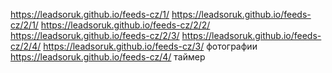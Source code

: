 https://leadsoruk.github.io/feeds-cz/1/
https://leadsoruk.github.io/feeds-cz/2/1/
https://leadsoruk.github.io/feeds-cz/2/2/
https://leadsoruk.github.io/feeds-cz/2/3/
https://leadsoruk.github.io/feeds-cz/2/4/
https://leadsoruk.github.io/feeds-cz/3/ фотографии
https://leadsoruk.github.io/feeds-cz/4/ таймер